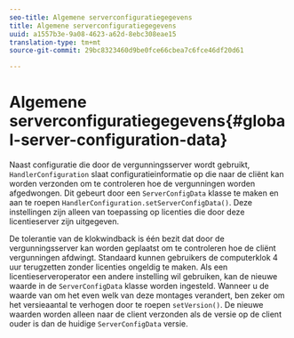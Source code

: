 ```yaml
---
seo-title: Algemene serverconfiguratiegegevens
title: Algemene serverconfiguratiegegevens
uuid: a1557b3e-9a08-4623-a62d-8ebc308eae15
translation-type: tm+mt
source-git-commit: 29bc8323460d9be0fce66cbea7c6fce46df20d61

---
```



# Algemene serverconfiguratiegegevens{#global-server-configuration-data}

Naast configuratie die door de vergunningsserver wordt gebruikt, `HandlerConfiguration` slaat configuratieinformatie op die naar de cliënt kan worden verzonden om te controleren hoe de vergunningen worden afgedwongen. Dit gebeurt door een `ServerConfigData` klasse te maken en aan te roepen `HandlerConfiguration.setServerConfigData()`. Deze instellingen zijn alleen van toepassing op licenties die door deze licentieserver zijn uitgegeven.

De tolerantie van de klokwindback is één bezit dat door de vergunningsserver kan worden geplaatst om te controleren hoe de cliënt vergunningen afdwingt. Standaard kunnen gebruikers de computerklok 4 uur terugzetten zonder licenties ongeldig te maken. Als een licentieserveroperator een andere instelling wil gebruiken, kan de nieuwe waarde in de `ServerConfigData` klasse worden ingesteld. Wanneer u de waarde van om het even welk van deze montages verandert, ben zeker om het versieaantal te verhogen door te roepen `setVersion()`. De nieuwe waarden worden alleen naar de client verzonden als de versie op de client ouder is dan de huidige `ServerConfigData` versie.
